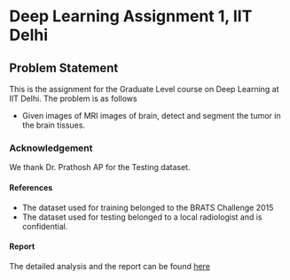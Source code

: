 # Deep Learning Assignment 1, IIT Delhi

## Problem Statement
This is the assignment for the Graduate Level course on Deep Learning at IIT Delhi. The problem is as follows <br/>
* Given images of MRI images of brain, detect and segment the tumor in the brain tissues. 

### Acknowledgement

We thank Dr. Prathosh AP for the Testing dataset. 

#### References

* The dataset used for training belonged to the BRATS Challenge 2015
* The dataset used for testing belonged to a local radiologist and is confidential. 

#### Report

The detailed analysis and the report can be found [here](./Report.pdf)
